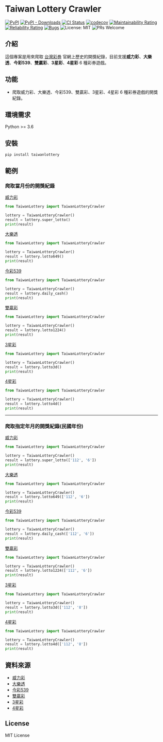 # Taiwan Lottery Crawler

[![PyPI](https://img.shields.io/pypi/v/taiwanlottery)](https://pypi.org/project/taiwanlottery/)
[![PyPI - Downloads](https://img.shields.io/pypi/dm/taiwanlottery)](https://pypi.org/project/taiwanlottery/)
[![CI Status](https://github.com/stu01509/TaiwanLotteryCrawler/actions/workflows/ci.yaml/badge.svg)](https://github.com/stu01509/TaiwanLotteryCrawler/actions/workflows/ci.yaml)
[![codecov](https://codecov.io/gh/stu01509/TaiwanLotteryCrawler/branch/master/graph/badge.svg?token=AX0LW032B4)](https://codecov.io/gh/stu01509/TaiwanLotteryCrawler)
[![Maintainability Rating](https://sonarcloud.io/api/project_badges/measure?project=stu01509_TaiwanLotteryCrawler&metric=sqale_rating)](https://sonarcloud.io/summary/new_code?id=stu01509_TaiwanLotteryCrawler)
[![Reliability Rating](https://sonarcloud.io/api/project_badges/measure?project=stu01509_TaiwanLotteryCrawler&metric=reliability_rating)](https://sonarcloud.io/summary/new_code?id=stu01509_TaiwanLotteryCrawler)
[![Bugs](https://sonarcloud.io/api/project_badges/measure?project=stu01509_TaiwanLotteryCrawler&metric=bugs)](https://sonarcloud.io/summary/new_code?id=stu01509_TaiwanLotteryCrawler)
![License: MIT](https://img.shields.io/badge/License-MIT-blue.svg)
![PRs Welcome](https://img.shields.io/badge/PRs-welcome-brightgreen.svg)

## 介紹

這個專案是用來爬取 [台灣彩券](https://www.taiwanlottery.com.tw/) 官網上歷史的開獎紀錄，目前支援**威力彩**、**大樂透**、**今彩539**、**雙贏彩**、**3星彩**、**4星彩** 6 種彩券遊戲。

## 功能

- 爬取威力彩、大樂透、今彩539、雙贏彩、3星彩、4星彩 6 種彩券遊戲的開獎紀錄。

## 環境需求

Python >= 3.6

## 安裝

```shell
pip install taiwanlottery
```

## 範例

### 爬取當月份的開獎紀錄

[威力彩](https://codesandbox.io/p/sandbox/dark-breeze-r2yfsf?file=%2Fmain.py%3A6%2C1)

```python
from TaiwanLottery import TaiwanLotteryCrawler

lottery = TaiwanLotteryCrawler()
result = lottery.super_lotto()
print(result)
```

[大樂透](https://codesandbox.io/p/sandbox/wei-li-cai-dang-yue-fen-de-kai-jiang-ji-lu-forked-rt67ty)

```python
from TaiwanLottery import TaiwanLotteryCrawler

lottery = TaiwanLotteryCrawler()
result = lottery.lotto649()
print(result)
```

[今彩539](https://codesandbox.io/p/sandbox/da-le-tou-dang-yue-fen-de-kai-jiang-ji-lu-forked-n5t886)

```python
from TaiwanLottery import TaiwanLotteryCrawler

lottery = TaiwanLotteryCrawler()
result = lottery.daily_cash()
print(result)
```

[雙贏彩](https://codesandbox.io/p/sandbox/da-le-tou-dang-yue-fen-de-kai-jiang-ji-lu-forked-vmlhst)

```python
from TaiwanLottery import TaiwanLotteryCrawler

lottery = TaiwanLotteryCrawler()
result = lottery.lotto1224()
print(result)
```

[3星彩](https://codesandbox.io/p/sandbox/3xing-cai-dang-yue-fen-de-kai-jiang-ji-lu-vsxs3p)

```python
from TaiwanLottery import TaiwanLotteryCrawler

lottery = TaiwanLotteryCrawler()
result = lottery.lotto3d()
print(result)
```

[4星彩](https://codesandbox.io/p/sandbox/4xing-cai-dang-yue-fen-de-kai-jiang-ji-lu-3pwkfk)

```python
from TaiwanLottery import TaiwanLotteryCrawler

lottery = TaiwanLotteryCrawler()
result = lottery.lotto4d()
print(result)
```

---

### 爬取指定年月的開獎紀錄(民國年份)

[威力彩](https://codesandbox.io/p/sandbox/da-le-tou-dang-yue-fen-de-kai-jiang-ji-lu-forked-ksq74y)

```python
from TaiwanLottery import TaiwanLotteryCrawler

lottery = TaiwanLotteryCrawler()
result = lottery.super_lotto(['112', '6'])
print(result)
```

[大樂透](https://codesandbox.io/p/sandbox/wei-li-cai-zhi-ding-nian-yue-de-kai-jiang-ji-lu-forked-lqcfht)

```python
from TaiwanLottery import TaiwanLotteryCrawler

lottery = TaiwanLotteryCrawler()
result = lottery.lotto649(['112', '6'])
print(result)
```

[今彩539](https://codesandbox.io/p/sandbox/wei-li-cai-zhi-ding-nian-yue-de-kai-jiang-ji-lu-forked-ntvjp7)

```python
from TaiwanLottery import TaiwanLotteryCrawler

lottery = TaiwanLotteryCrawler()
result = lottery.daily_cash(['112', '6'])
print(result)
```

[雙贏彩](https://codesandbox.io/p/sandbox/wei-li-cai-zhi-ding-nian-yue-de-kai-jiang-ji-lu-forked-22dtrx)

```python
from TaiwanLottery import TaiwanLotteryCrawler

lottery = TaiwanLotteryCrawler()
result = lottery.lotto1224(['112', '6'])
print(result)
```

[3星彩](https://codesandbox.io/p/sandbox/3xing-cai-zhi-ding-nian-yue-de-kai-jiang-ji-lu-vsfvlx)

```python
from TaiwanLottery import TaiwanLotteryCrawler

lottery = TaiwanLotteryCrawler()
result = lottery.lotto3d(['112', '8'])
print(result)
```

[4星彩](https://codesandbox.io/p/sandbox/4xing-cai-zhi-ding-nian-yue-de-kai-jiang-ji-lu-r8fpxq)

```python
from TaiwanLottery import TaiwanLotteryCrawler

lottery = TaiwanLotteryCrawler()
result = lottery.lotto4d(['112', '8'])
print(result)
```

## 資料來源

- [威力彩](https://www.taiwanlottery.com.tw/Lotto/SuperLotto638/history.aspx)
- [大樂透](https://www.taiwanlottery.com.tw/Lotto/Lotto649/history.aspx)
- [今彩539](https://www.taiwanlottery.com.tw/Lotto/Dailycash/history.aspx)
- [雙贏彩](https://www.taiwanlottery.com.tw/Lotto/Lotto1224/history.aspx)
- [3星彩](https://www.taiwanlottery.com.tw/Lotto/3D/history.aspx)
- [4星彩](https://www.taiwanlottery.com.tw/Lotto/4D/history.aspx)

## License

MIT License

